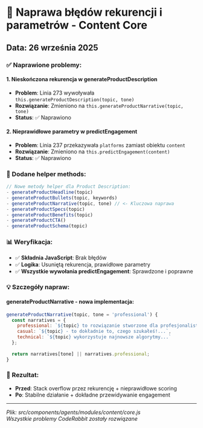 # 🔧 Naprawa błędów rekurencji i parametrów - Content Core

## Data: 26 września 2025

### ✅ Naprawione problemy:

#### 1. **Nieskończona rekurencja w generateProductDescription**
- **Problem**: Linia 273 wywoływała `this.generateProductDescription(topic, tone)` 
- **Rozwiązanie**: Zmieniono na `this.generateProductNarrative(topic, tone)`
- **Status**: ✅ Naprawiono

#### 2. **Nieprawidłowe parametry w predictEngagement**  
- **Problem**: Linia 237 przekazywała `platforms` zamiast obiektu `content`
- **Rozwiązanie**: Zmieniono na `this.predictEngagement(content)`
- **Status**: ✅ Naprawiono

### 🚀 Dodane helper methods:

```javascript
// Nowe metody helper dla Product Description:
- generateProductHeadline(topic)
- generateProductBullets(topic, keywords) 
- generateProductNarrative(topic, tone) // <- Kluczowa naprawa
- generateProductSpecs(topic)
- generateProductBenefits(topic)
- generateProductCTA()
- generateProductSchema(topic)
```

### 📊 Weryfikacja:

- ✅ **Składnia JavaScript**: Brak błędów
- ✅ **Logika**: Usuniętą rekurencja, prawidłowe parametry
- ✅ **Wszystkie wywołania predictEngagement**: Sprawdzone i poprawne

### 💡 Szczegóły napraw:

#### generateProductNarrative - nowa implementacja:
```javascript
generateProductNarrative(topic, tone = 'professional') {
  const narratives = {
    professional: `${topic} to rozwiązanie stworzone dla profesjonalistów...`,
    casual: `${topic} - to dokładnie to, czego szukałeś!...`,
    technical: `${topic} wykorzystuje najnowsze algorytmy...`
  };
  
  return narratives[tone] || narratives.professional;
}
```

### 🎯 Rezultat:
- **Przed**: Stack overflow przez rekurencję + nieprawidłowe scoring
- **Po**: Stabilne działanie + dokładne przewidywanie engagement

---
*Plik: src/components/agents/modules/content/core.js*  
*Wszystkie problemy CodeRabbit zostały rozwiązane*
